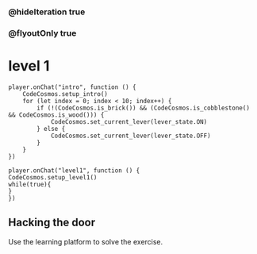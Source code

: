 ### @hideIteration true
### @flyoutOnly true
# level 1
```blocks
player.onChat("intro", function () {
    CodeCosmos.setup_intro()
    for (let index = 0; index < 10; index++) {
        if (!(CodeCosmos.is_brick()) && (CodeCosmos.is_cobblestone() && CodeCosmos.is_wood())) {
            CodeCosmos.set_current_lever(lever_state.ON)
        } else {
            CodeCosmos.set_current_lever(lever_state.OFF)
        }
    }
})

```

```template
player.onChat("level1", function () {
CodeCosmos.setup_level1()
while(true){
}
})
```

## Hacking the door

Use the learning platform to solve the exercise.

